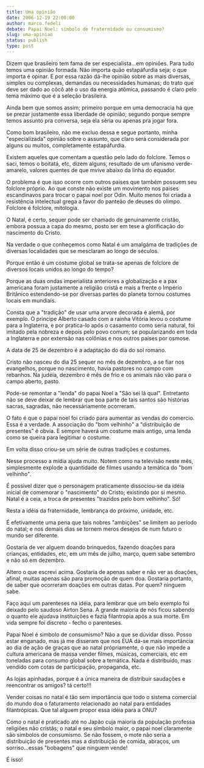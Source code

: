 ```yaml
---
title: Uma opinião
date: 2006-12-19 22:00:00
author: marco.fedeli
debate: Papai Noel: símbolo de fraternidade ou consumismo? 
slug: uma-opiniao
status: publish 
type: post
---
```


Dizem que brasileiro tem fama de ser especialista...em opiniões. Para tudo temos uma opinião formada. Não importa quão estapáfurdia seja; o que importa é opinar. E por essa razão dá-lhe opinião sobre as mais diversas, simples ou complexas, demandas ou necessidades humanas; do trato que deve ser dado ao côcô até o uso da energia atômica, passando é claro pelo tema máximo que é a seleção brasileira.  

Ainda bem que somos assim; primeiro porque em uma democracia há que se prezar justamente essa liberdade de opinião; segundo porque sempre temos assunto pra conversa, seja ela séria ou apenas pra jogar fora.  

Como bom brasileiro, não me excluo dessa e segue portanto, minha "especializada" opinião sobre o assunto, que claro será considerada por alguns ou muitos, completamente estapáfurdia.  

Existem aqueles que comentam a questão pelo lado do folclore. Temos o saci, temos o boitatá, etc, dizem alguns, resultado de um ufanismo verde-amarelo, valores quentes de que mvive abaixo da linha do equador.   

O problema é que isso ocorre com outros paises que também possuem seu folclore próprio. Ao que conste não existe um movimento nos paises escandinavos para trocar o papai noel por Odin. Muito menos foi criada a resistência intelectual grega a favor do panteão de deuses do olimpo. Folclore é folclore, mitologia.  

O Natal, é certo, sequer pode ser chamado de genuinamente cristão, embora possua a capa do mesmo, posto ser em tese a glorificação do nascimento do Cristo.   

Na verdade o que conheçemos como Natal é um amalgáma de tradições de diversas localidades que se mesclaram ao longo de séculos.   

Porque então é um costume global se trata-se apenas de folclore de diversos locais unidos ao longo do tempo?  

Porque as duas ondas imperialista anteriores a globalização e a pax americana foram justamente a religião cristã e mais a frente o Império Britânico estendendo-se por diversas partes do planeta tornou costumes locais em mundiais.   

Consta que a "tradição" de usar uma arvore decorada é alemã, por exemplo. O principe Alberto casado com a rainha Vitória levou o costume para a Inglaterra, e por pratica-lo após o casamento como seria natural, foi imitado pela nobreza e depois pelo povo comum; se popularizando em toda a Inglaterra e por extensão nas colônias e nos outros países por osmose.   

A data de 25 de dezembro é a adaptação do dia do sol romano.   

Cristo não nasceu do dia 25 sequer no mês de dezembro, a se fiar nos evangelhos, porque no nascimento, havia pastores no campo com rebanhos. Na judéia, dezembro é mês de frio e os animais não vão para o campo aberto, pasto.   

Pode-se remontar a "lenda" do papai Noel a "São sei lá qual". Entretanto não se deve deixar de lembrar que boa parte de tais santos são histórias sacras, sagradas, não necessáriamente ocorreram.  

O fato é que o papai noel foi criado para aumentar as vendas do comercio. Essa é a verdade. A associação do "bom velhinho" a "distribuição de presentes" é obvia. E sempre haverá um costume mais antigo, uma lenda como se queira para legitimar o costume.  

Em volta disso criou-se um série de outras tradições e costumes.  

Nesse processo a mídia ajuda muito. Notem como na televisão neste mês, simplesmente explode a quantidade de filmes usando a temática do "bom velhinho".   

É possivel dizer que o personagem praticamente dissociou-se da idéia inicial de comemorar o "nascimento" do Cristo; existindo por si mesmo. Natal é a ceia, a troca de presentes "trazidos pelo bom velhinho". Só!  

Resta a idéia da fraternidade, lembrança do próximo, unidade, etc.  

É efetivamente uma pena que tais nobres "ambições" se limitem ao período do natal; e nos demais dias se tornem meros desejos de num futuro o mundo ser diferente.  

Gostaria de ver alguem doando brinquedos, fazendo doações para crianças, entidades, etc, em um mês de julho, março, quem sabe setembro e não só em dezembro.  

Altero o que escrevi acima. Gostaria de apenas saber e não ver as doações, afinal, muitas apenas são para promoção de quem doa. Gostaria portanto, de saber que ocorreram doações em outras datas. Por quem? ninguem sabe.  

Faço aqui um parenteses na idéia, para lembrar que um belo exemplo foi deixado pelo saudoso Airton Sena. A grande maioria de nós ficou sabendo o quanto ele ajudava instituições e fazia filantropia após a sua morte. Em vida sempre foi discreto - fecho o parenteses.  

Papai Noel é simbolo de consumismo? Não a que se dúvidar disso. Posso estar enganado, mas já me disseram que nos EUA dá-se mais importância ao dia de ação de graças que ao natal própriamente, o que não impede a cultura americana de massa vender filmes, músicas, comerciais, etc em toneladas para consumo global sobre a temática. Nada é distribuido, mas vendido com cotas de participação, propaganda, etc.   

As lojas apinhadas, porque é a única maneira de distribuir saudações e reencontrar os amigos? tá certo!!!  

Vender coisas no natal é tão sem importância que todo o sistema comercial do mundo doa o faturamento relacionado ao natal para entidades filantrópicas. Que tal alguem propor essa idéia para a ONU?  

Como o natal é praticado até no Japão cuja maioria da população professa religiões não cristãs; o natal e seu símbolo maior, o papai noel claramente são simbolos de consumismo. Se não fossem, o mote não seria a distribuição de presentes mas a distribuição de comida, abraços, um sorriso...essas "bobagens" que ninguem vende!  

É isso!
